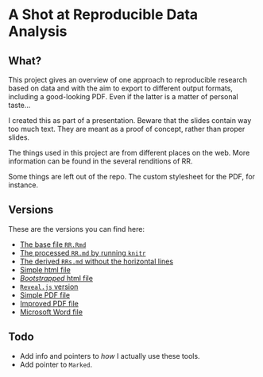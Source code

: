 
# A Shot at Reproducible Data Analysis

## What?

This project gives an overview of one approach to reproducible research based on data and with the aim to export to different output formats, including a good-looking PDF. Even if the latter is a matter of personal taste...

I created this as part of a presentation. Beware that the slides contain way too much text. They are meant as a proof of concept, rather than proper slides.

The things used in this project are from different places on the web. More information can be found in the several renditions of RR.

Some things are left out of the repo. The custom stylesheet for the PDF, for instance.

## Versions

These are the versions you can find here:

* [The base file `RR.Rmd`](https://github.com/tverbeiren/ReproducibleDataAnalysis//blob/master/RR.Rmd)
* [The processed `RR.md` by running `knitr`](https://github.com/tverbeiren/ReproducibleDataAnalysis//blob/master/RR.md)
* [The derived `RRs.md` without the horizontal lines](https://github.com/tverbeiren/ReproducibleDataAnalysis//blob/master/RRs.md)
* [Simple html file](http://tverbeiren.github.io/ReproducibleDataAnalysis/RR-simple.html)
* [_Bootstrapped_ html file](http://tverbeiren.github.io/ReproducibleDataAnalysis/RR.html)
* [`Reveal.js` version](http://tverbeiren.github.io/ReproducibleDataAnalysis/RR-slides.html)
* [Simple PDF file](http://tverbeiren.github.io/ReproducibleDataAnalysis/RR-simple.pdf)
* [Improved PDF file](http://tverbeiren.github.io/ReproducibleDataAnalysis/RR.pdf)
* [Microsoft Word file](http://tverbeiren.github.io/ReproducibleDataAnalysis/RR.docx)


## Todo

* Add info and pointers to _how_ I actually use these tools.
* Add pointer to `Marked`.

